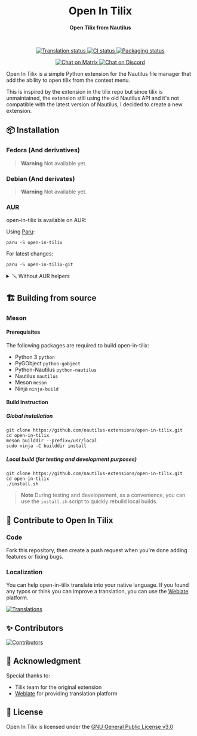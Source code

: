 <h1 align="center">
  Open In Tilix
</h1>

<p align="center">
  <strong>Open Tilix from Nautilus</strong>
</p>



<br>

<p align="center">
  <a href="https://hosted.weblate.org/engage/open-in-tilix">
    <img alt="Translation status" src="https://hosted.weblate.org/widgets/open-in-tilix/-/svg-badge.svg"/>
  </a>
  <a href="https://github.com/nautilus-extensions/open-in-tilix/actions/workflows/ci.yml">
    <img alt="CI status" src="https://github.com/nautilus-extensions/open-in-tilix/actions/workflows/ci.yml/badge.svg"/>
  </a>
  <a href="https://repology.org/project/open-in-tilix/versions">
    <img alt="Packaging status" src="https://repology.org/badge/tiny-repos/open-in-tilix.svg">
  </a>
</p>

<p align="center">
  <a href="https://matrix.to/#/#open-in-tilix:envs.net">
    <img alt="Chat on Matrix" src="https://img.shields.io/matrix/open-in-tilix:envs.net?label=matrix&logo=matrix"/>
  </a>
  <a href="https://discord.gg/jx23evUheB">
    <img alt="Chat on Discord" src="https://img.shields.io/discord/1034468191931465821?label=discord&logo=discord&logoColor=white"/>
  </a>
</p>


Open In Tilix is a simple Python extension for the Nautilus file manager that
add the ability to open tilix from the context menu.

This is inspired by the extension in the tilix repo but since tilix is unmaintained, the extension still using the old Nautilus API and it's not compatible with the latest version of Nautilus, I decided to create a new extension.

## 📦️ Installation

### Fedora (And derivatives) 

> **Warning**
> Not available yet.

### Debian (And derivates)

> **Warning**
> Not available yet.

### AUR 

open-in-tilix is available on AUR:

Using [Paru](https://github.com/morganamilo/paru):
    
```shell
paru -S open-in-tilix
```

For latest changes:

```shell
paru -S open-in-tilix-git
```

<details>
  <summary>🪛️ Without AUR helpers</summary>

```shell
git clone https://aur.archlinux.org/open-in-tilix.git
cd open-in-tilix
makepkg -sic
```

For latest changes:

```shell
git clone https://aur.archlinux.org/open-in-tilix-git.git
cd open-in-tilix-git
makepkg -sic
```

</details>


## 🏗️ Building from source

### Meson

#### Prerequisites

The following packages are required to build open-in-tilix:

- Python 3 `python`
- PyGObject `python-gobject`
- Python-Nautilus `python-nautilus`
- Nautilus `nautilus`
- Meson `meson`
- Ninja `ninja-build`

#### Build Instruction

##### Global installation

```shell
git clone https://github.com/nautilus-extensions/open-in-tilix.git
cd open-in-tilix
meson builddir --prefix=/usr/local
sudo ninja -C builddir install
```

##### Local build (for testing and development purposes)

```shell
git clone https://github.com/nautilus-extensions/open-in-tilix.git
cd open-in-tilix
./install.sh
```

> **Note** 
> During testing and developement, as a convenience, you can use the `install.sh` script to quickly rebuild local builds.


## 🙌 Contribute to Open In Tilix 

### Code

Fork this repository, then create a push request when you're done adding features or fixing bugs.

### Localization 

You can help open-in-tilix translate into your native language. If you found any typos
or think you can improve a translation, you can use the [Weblate](https://hosted.weblate.org/engage/open-in-tilix) platform.

[![Translations](https://hosted.weblate.org/widgets/open-in-tilix/-/open-in-tilix/287x66-white.png)](https://hosted.weblate.org/engage/open-in-tilix/)

## ✨️ Contributors

[![Contributors](https://contrib.rocks/image?repo=open-in-tilix/open-in-tilix)](https://github.com/nautilus-extensions/open-in-tilix/graphs/contributors)


## 💝 Acknowledgment

Special thanks to:

- Tilix team for the original extension
- [Weblate](https://weblate.org) for providing translation platform


## 📜 License

Open In Tilix is licensed under the [GNU General Public License v3.0](LICENSE)

